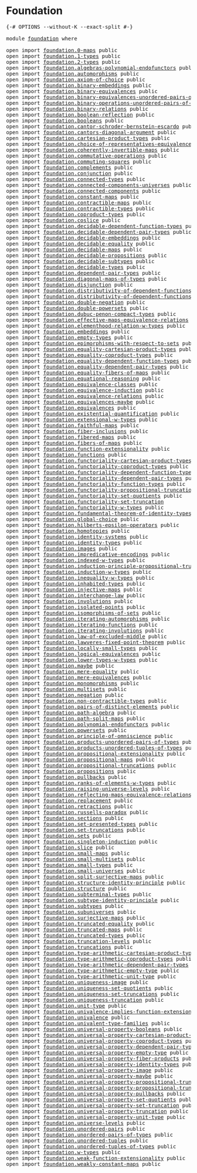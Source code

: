 # Foundation

<pre class="Agda"><a id="23" class="Symbol">{-#</a> <a id="27" class="Keyword">OPTIONS</a> <a id="35" class="Pragma">--without-K</a> <a id="47" class="Pragma">--exact-split</a> <a id="61" class="Symbol">#-}</a>

<a id="66" class="Keyword">module</a> <a id="73" href="foundation.html" class="Module">foundation</a> <a id="84" class="Keyword">where</a>

<a id="91" class="Keyword">open</a> <a id="96" class="Keyword">import</a> <a id="103" href="foundation.0-maps.html" class="Module">foundation.0-maps</a> <a id="121" class="Keyword">public</a>
<a id="128" class="Keyword">open</a> <a id="133" class="Keyword">import</a> <a id="140" href="foundation.1-types.html" class="Module">foundation.1-types</a> <a id="159" class="Keyword">public</a>
<a id="166" class="Keyword">open</a> <a id="171" class="Keyword">import</a> <a id="178" href="foundation.2-types.html" class="Module">foundation.2-types</a> <a id="197" class="Keyword">public</a>
<a id="204" class="Keyword">open</a> <a id="209" class="Keyword">import</a> <a id="216" href="foundation.algebras-polynomial-endofunctors.html" class="Module">foundation.algebras-polynomial-endofunctors</a> <a id="260" class="Keyword">public</a>
<a id="267" class="Keyword">open</a> <a id="272" class="Keyword">import</a> <a id="279" href="foundation.automorphisms.html" class="Module">foundation.automorphisms</a> <a id="304" class="Keyword">public</a>
<a id="311" class="Keyword">open</a> <a id="316" class="Keyword">import</a> <a id="323" href="foundation.axiom-of-choice.html" class="Module">foundation.axiom-of-choice</a> <a id="350" class="Keyword">public</a>
<a id="357" class="Keyword">open</a> <a id="362" class="Keyword">import</a> <a id="369" href="foundation.binary-embeddings.html" class="Module">foundation.binary-embeddings</a> <a id="398" class="Keyword">public</a>
<a id="405" class="Keyword">open</a> <a id="410" class="Keyword">import</a> <a id="417" href="foundation.binary-equivalences.html" class="Module">foundation.binary-equivalences</a> <a id="448" class="Keyword">public</a>
<a id="455" class="Keyword">open</a> <a id="460" class="Keyword">import</a> <a id="467" href="foundation.binary-equivalences-unordered-pairs-of-types.html" class="Module">foundation.binary-equivalences-unordered-pairs-of-types</a> <a id="523" class="Keyword">public</a>
<a id="530" class="Keyword">open</a> <a id="535" class="Keyword">import</a> <a id="542" href="foundation.binary-operations-unordered-pairs-of-types.html" class="Module">foundation.binary-operations-unordered-pairs-of-types</a> <a id="596" class="Keyword">public</a>
<a id="603" class="Keyword">open</a> <a id="608" class="Keyword">import</a> <a id="615" href="foundation.binary-relations.html" class="Module">foundation.binary-relations</a> <a id="643" class="Keyword">public</a>
<a id="650" class="Keyword">open</a> <a id="655" class="Keyword">import</a> <a id="662" href="foundation.boolean-reflection.html" class="Module">foundation.boolean-reflection</a> <a id="692" class="Keyword">public</a>
<a id="699" class="Keyword">open</a> <a id="704" class="Keyword">import</a> <a id="711" href="foundation.booleans.html" class="Module">foundation.booleans</a> <a id="731" class="Keyword">public</a>
<a id="738" class="Keyword">open</a> <a id="743" class="Keyword">import</a> <a id="750" href="foundation.cantor-schroder-bernstein-escardo.html" class="Module">foundation.cantor-schroder-bernstein-escardo</a> <a id="795" class="Keyword">public</a>
<a id="802" class="Keyword">open</a> <a id="807" class="Keyword">import</a> <a id="814" href="foundation.cantors-diagonal-argument.html" class="Module">foundation.cantors-diagonal-argument</a> <a id="851" class="Keyword">public</a>
<a id="858" class="Keyword">open</a> <a id="863" class="Keyword">import</a> <a id="870" href="foundation.cartesian-product-types.html" class="Module">foundation.cartesian-product-types</a> <a id="905" class="Keyword">public</a>
<a id="912" class="Keyword">open</a> <a id="917" class="Keyword">import</a> <a id="924" href="foundation.choice-of-representatives-equivalence-relation.html" class="Module">foundation.choice-of-representatives-equivalence-relation</a> <a id="982" class="Keyword">public</a>
<a id="989" class="Keyword">open</a> <a id="994" class="Keyword">import</a> <a id="1001" href="foundation.coherently-invertible-maps.html" class="Module">foundation.coherently-invertible-maps</a> <a id="1039" class="Keyword">public</a>
<a id="1046" class="Keyword">open</a> <a id="1051" class="Keyword">import</a> <a id="1058" href="foundation.commutative-operations.html" class="Module">foundation.commutative-operations</a> <a id="1092" class="Keyword">public</a>
<a id="1099" class="Keyword">open</a> <a id="1104" class="Keyword">import</a> <a id="1111" href="foundation.commuting-squares.html" class="Module">foundation.commuting-squares</a> <a id="1140" class="Keyword">public</a>
<a id="1147" class="Keyword">open</a> <a id="1152" class="Keyword">import</a> <a id="1159" href="foundation.complements.html" class="Module">foundation.complements</a> <a id="1182" class="Keyword">public</a>
<a id="1189" class="Keyword">open</a> <a id="1194" class="Keyword">import</a> <a id="1201" href="foundation.conjunction.html" class="Module">foundation.conjunction</a> <a id="1224" class="Keyword">public</a>
<a id="1231" class="Keyword">open</a> <a id="1236" class="Keyword">import</a> <a id="1243" href="foundation.connected-types.html" class="Module">foundation.connected-types</a> <a id="1270" class="Keyword">public</a>
<a id="1277" class="Keyword">open</a> <a id="1282" class="Keyword">import</a> <a id="1289" href="foundation.connected-components-universes.html" class="Module">foundation.connected-components-universes</a> <a id="1331" class="Keyword">public</a>
<a id="1338" class="Keyword">open</a> <a id="1343" class="Keyword">import</a> <a id="1350" href="foundation.connected-components.html" class="Module">foundation.connected-components</a> <a id="1382" class="Keyword">public</a>
<a id="1389" class="Keyword">open</a> <a id="1394" class="Keyword">import</a> <a id="1401" href="foundation.constant-maps.html" class="Module">foundation.constant-maps</a> <a id="1426" class="Keyword">public</a>
<a id="1433" class="Keyword">open</a> <a id="1438" class="Keyword">import</a> <a id="1445" href="foundation.contractible-maps.html" class="Module">foundation.contractible-maps</a> <a id="1474" class="Keyword">public</a>
<a id="1481" class="Keyword">open</a> <a id="1486" class="Keyword">import</a> <a id="1493" href="foundation.contractible-types.html" class="Module">foundation.contractible-types</a> <a id="1523" class="Keyword">public</a>
<a id="1530" class="Keyword">open</a> <a id="1535" class="Keyword">import</a> <a id="1542" href="foundation.coproduct-types.html" class="Module">foundation.coproduct-types</a> <a id="1569" class="Keyword">public</a>
<a id="1576" class="Keyword">open</a> <a id="1581" class="Keyword">import</a> <a id="1588" href="foundation.coslice.html" class="Module">foundation.coslice</a> <a id="1607" class="Keyword">public</a>
<a id="1614" class="Keyword">open</a> <a id="1619" class="Keyword">import</a> <a id="1626" href="foundation.decidable-dependent-function-types.html" class="Module">foundation.decidable-dependent-function-types</a> <a id="1672" class="Keyword">public</a>
<a id="1679" class="Keyword">open</a> <a id="1684" class="Keyword">import</a> <a id="1691" href="foundation.decidable-dependent-pair-types.html" class="Module">foundation.decidable-dependent-pair-types</a> <a id="1733" class="Keyword">public</a>
<a id="1740" class="Keyword">open</a> <a id="1745" class="Keyword">import</a> <a id="1752" href="foundation.decidable-embeddings.html" class="Module">foundation.decidable-embeddings</a> <a id="1784" class="Keyword">public</a>
<a id="1791" class="Keyword">open</a> <a id="1796" class="Keyword">import</a> <a id="1803" href="foundation.decidable-equality.html" class="Module">foundation.decidable-equality</a> <a id="1833" class="Keyword">public</a>
<a id="1840" class="Keyword">open</a> <a id="1845" class="Keyword">import</a> <a id="1852" href="foundation.decidable-maps.html" class="Module">foundation.decidable-maps</a> <a id="1878" class="Keyword">public</a>
<a id="1885" class="Keyword">open</a> <a id="1890" class="Keyword">import</a> <a id="1897" href="foundation.decidable-propositions.html" class="Module">foundation.decidable-propositions</a> <a id="1931" class="Keyword">public</a>
<a id="1938" class="Keyword">open</a> <a id="1943" class="Keyword">import</a> <a id="1950" href="foundation.decidable-subtypes.html" class="Module">foundation.decidable-subtypes</a> <a id="1980" class="Keyword">public</a>
<a id="1987" class="Keyword">open</a> <a id="1992" class="Keyword">import</a> <a id="1999" href="foundation.decidable-types.html" class="Module">foundation.decidable-types</a> <a id="2026" class="Keyword">public</a>
<a id="2033" class="Keyword">open</a> <a id="2038" class="Keyword">import</a> <a id="2045" href="foundation.dependent-pair-types.html" class="Module">foundation.dependent-pair-types</a> <a id="2077" class="Keyword">public</a>
<a id="2084" class="Keyword">open</a> <a id="2089" class="Keyword">import</a> <a id="2096" href="foundation.diagonal-maps-of-types.html" class="Module">foundation.diagonal-maps-of-types</a> <a id="2130" class="Keyword">public</a>
<a id="2137" class="Keyword">open</a> <a id="2142" class="Keyword">import</a> <a id="2149" href="foundation.disjunction.html" class="Module">foundation.disjunction</a> <a id="2172" class="Keyword">public</a>
<a id="2179" class="Keyword">open</a> <a id="2184" class="Keyword">import</a> <a id="2191" href="foundation.distributivity-of-dependent-functions-over-coproduct-types.html" class="Module">foundation.distributivity-of-dependent-functions-over-coproduct-types</a> <a id="2261" class="Keyword">public</a>
<a id="2268" class="Keyword">open</a> <a id="2273" class="Keyword">import</a> <a id="2280" href="foundation.distributivity-of-dependent-functions-over-dependent-pairs.html" class="Module">foundation.distributivity-of-dependent-functions-over-dependent-pairs</a> <a id="2350" class="Keyword">public</a>
<a id="2357" class="Keyword">open</a> <a id="2362" class="Keyword">import</a> <a id="2369" href="foundation.double-negation.html" class="Module">foundation.double-negation</a> <a id="2396" class="Keyword">public</a>
<a id="2403" class="Keyword">open</a> <a id="2408" class="Keyword">import</a> <a id="2415" href="foundation.double-powersets.html" class="Module">foundation.double-powersets</a> <a id="2443" class="Keyword">public</a>
<a id="2450" class="Keyword">open</a> <a id="2455" class="Keyword">import</a> <a id="2462" href="foundation.dubuc-penon-compact-types.html" class="Module">foundation.dubuc-penon-compact-types</a> <a id="2499" class="Keyword">public</a>
<a id="2506" class="Keyword">open</a> <a id="2511" class="Keyword">import</a> <a id="2518" href="foundation.effective-maps-equivalence-relations.html" class="Module">foundation.effective-maps-equivalence-relations</a> <a id="2566" class="Keyword">public</a>
<a id="2573" class="Keyword">open</a> <a id="2578" class="Keyword">import</a> <a id="2585" href="foundation.elementhood-relation-w-types.html" class="Module">foundation.elementhood-relation-w-types</a> <a id="2625" class="Keyword">public</a>
<a id="2632" class="Keyword">open</a> <a id="2637" class="Keyword">import</a> <a id="2644" href="foundation.embeddings.html" class="Module">foundation.embeddings</a> <a id="2666" class="Keyword">public</a>
<a id="2673" class="Keyword">open</a> <a id="2678" class="Keyword">import</a> <a id="2685" href="foundation.empty-types.html" class="Module">foundation.empty-types</a> <a id="2708" class="Keyword">public</a>
<a id="2715" class="Keyword">open</a> <a id="2720" class="Keyword">import</a> <a id="2727" href="foundation.epimorphisms-with-respect-to-sets.html" class="Module">foundation.epimorphisms-with-respect-to-sets</a> <a id="2772" class="Keyword">public</a>
<a id="2779" class="Keyword">open</a> <a id="2784" class="Keyword">import</a> <a id="2791" href="foundation.equality-cartesian-product-types.html" class="Module">foundation.equality-cartesian-product-types</a> <a id="2835" class="Keyword">public</a>
<a id="2842" class="Keyword">open</a> <a id="2847" class="Keyword">import</a> <a id="2854" href="foundation.equality-coproduct-types.html" class="Module">foundation.equality-coproduct-types</a> <a id="2890" class="Keyword">public</a>
<a id="2897" class="Keyword">open</a> <a id="2902" class="Keyword">import</a> <a id="2909" href="foundation.equality-dependent-function-types.html" class="Module">foundation.equality-dependent-function-types</a> <a id="2954" class="Keyword">public</a>
<a id="2961" class="Keyword">open</a> <a id="2966" class="Keyword">import</a> <a id="2973" href="foundation.equality-dependent-pair-types.html" class="Module">foundation.equality-dependent-pair-types</a> <a id="3014" class="Keyword">public</a>
<a id="3021" class="Keyword">open</a> <a id="3026" class="Keyword">import</a> <a id="3033" href="foundation.equality-fibers-of-maps.html" class="Module">foundation.equality-fibers-of-maps</a> <a id="3068" class="Keyword">public</a>
<a id="3075" class="Keyword">open</a> <a id="3080" class="Keyword">import</a> <a id="3087" href="foundation.equational-reasoning.html" class="Module">foundation.equational-reasoning</a> <a id="3119" class="Keyword">public</a>
<a id="3126" class="Keyword">open</a> <a id="3131" class="Keyword">import</a> <a id="3138" href="foundation.equivalence-classes.html" class="Module">foundation.equivalence-classes</a> <a id="3169" class="Keyword">public</a>
<a id="3176" class="Keyword">open</a> <a id="3181" class="Keyword">import</a> <a id="3188" href="foundation.equivalence-induction.html" class="Module">foundation.equivalence-induction</a> <a id="3221" class="Keyword">public</a>
<a id="3228" class="Keyword">open</a> <a id="3233" class="Keyword">import</a> <a id="3240" href="foundation.equivalence-relations.html" class="Module">foundation.equivalence-relations</a> <a id="3273" class="Keyword">public</a>
<a id="3280" class="Keyword">open</a> <a id="3285" class="Keyword">import</a> <a id="3292" href="foundation.equivalences-maybe.html" class="Module">foundation.equivalences-maybe</a> <a id="3322" class="Keyword">public</a>
<a id="3329" class="Keyword">open</a> <a id="3334" class="Keyword">import</a> <a id="3341" href="foundation.equivalences.html" class="Module">foundation.equivalences</a> <a id="3365" class="Keyword">public</a>
<a id="3372" class="Keyword">open</a> <a id="3377" class="Keyword">import</a> <a id="3384" href="foundation.existential-quantification.html" class="Module">foundation.existential-quantification</a> <a id="3422" class="Keyword">public</a>
<a id="3429" class="Keyword">open</a> <a id="3434" class="Keyword">import</a> <a id="3441" href="foundation.extensional-w-types.html" class="Module">foundation.extensional-w-types</a> <a id="3472" class="Keyword">public</a>
<a id="3479" class="Keyword">open</a> <a id="3484" class="Keyword">import</a> <a id="3491" href="foundation.faithful-maps.html" class="Module">foundation.faithful-maps</a> <a id="3516" class="Keyword">public</a>
<a id="3523" class="Keyword">open</a> <a id="3528" class="Keyword">import</a> <a id="3535" href="foundation.fiber-inclusions.html" class="Module">foundation.fiber-inclusions</a> <a id="3563" class="Keyword">public</a>
<a id="3570" class="Keyword">open</a> <a id="3575" class="Keyword">import</a> <a id="3582" href="foundation.fibered-maps.html" class="Module">foundation.fibered-maps</a> <a id="3606" class="Keyword">public</a>
<a id="3613" class="Keyword">open</a> <a id="3618" class="Keyword">import</a> <a id="3625" href="foundation.fibers-of-maps.html" class="Module">foundation.fibers-of-maps</a> <a id="3651" class="Keyword">public</a>
<a id="3658" class="Keyword">open</a> <a id="3663" class="Keyword">import</a> <a id="3670" href="foundation.function-extensionality.html" class="Module">foundation.function-extensionality</a> <a id="3705" class="Keyword">public</a>
<a id="3712" class="Keyword">open</a> <a id="3717" class="Keyword">import</a> <a id="3724" href="foundation.functions.html" class="Module">foundation.functions</a> <a id="3745" class="Keyword">public</a>
<a id="3752" class="Keyword">open</a> <a id="3757" class="Keyword">import</a> <a id="3764" href="foundation.functoriality-cartesian-product-types.html" class="Module">foundation.functoriality-cartesian-product-types</a> <a id="3813" class="Keyword">public</a>
<a id="3820" class="Keyword">open</a> <a id="3825" class="Keyword">import</a> <a id="3832" href="foundation.functoriality-coproduct-types.html" class="Module">foundation.functoriality-coproduct-types</a> <a id="3873" class="Keyword">public</a>
<a id="3880" class="Keyword">open</a> <a id="3885" class="Keyword">import</a> <a id="3892" href="foundation.functoriality-dependent-function-types.html" class="Module">foundation.functoriality-dependent-function-types</a> <a id="3942" class="Keyword">public</a>
<a id="3949" class="Keyword">open</a> <a id="3954" class="Keyword">import</a> <a id="3961" href="foundation.functoriality-dependent-pair-types.html" class="Module">foundation.functoriality-dependent-pair-types</a> <a id="4007" class="Keyword">public</a>
<a id="4014" class="Keyword">open</a> <a id="4019" class="Keyword">import</a> <a id="4026" href="foundation.functoriality-function-types.html" class="Module">foundation.functoriality-function-types</a> <a id="4066" class="Keyword">public</a>
<a id="4073" class="Keyword">open</a> <a id="4078" class="Keyword">import</a> <a id="4085" href="foundation.functoriality-propositional-truncation.html" class="Module">foundation.functoriality-propositional-truncation</a> <a id="4135" class="Keyword">public</a>
<a id="4142" class="Keyword">open</a> <a id="4147" class="Keyword">import</a> <a id="4154" href="foundation.functoriality-set-quotients.html" class="Module">foundation.functoriality-set-quotients</a> <a id="4193" class="Keyword">public</a>
<a id="4200" class="Keyword">open</a> <a id="4205" class="Keyword">import</a> <a id="4212" href="foundation.functoriality-set-truncation.html" class="Module">foundation.functoriality-set-truncation</a>
<a id="4252" class="Keyword">open</a> <a id="4257" class="Keyword">import</a> <a id="4264" href="foundation.functoriality-w-types.html" class="Module">foundation.functoriality-w-types</a> <a id="4297" class="Keyword">public</a>
<a id="4304" class="Keyword">open</a> <a id="4309" class="Keyword">import</a> <a id="4316" href="foundation.fundamental-theorem-of-identity-types.html" class="Module">foundation.fundamental-theorem-of-identity-types</a> <a id="4365" class="Keyword">public</a>
<a id="4372" class="Keyword">open</a> <a id="4377" class="Keyword">import</a> <a id="4384" href="foundation.global-choice.html" class="Module">foundation.global-choice</a> <a id="4409" class="Keyword">public</a>
<a id="4416" class="Keyword">open</a> <a id="4421" class="Keyword">import</a> <a id="4428" href="foundation.hilberts-epsilon-operators.html" class="Module">foundation.hilberts-epsilon-operators</a> <a id="4466" class="Keyword">public</a>
<a id="4473" class="Keyword">open</a> <a id="4478" class="Keyword">import</a> <a id="4485" href="foundation.homotopies.html" class="Module">foundation.homotopies</a> <a id="4507" class="Keyword">public</a>
<a id="4514" class="Keyword">open</a> <a id="4519" class="Keyword">import</a> <a id="4526" href="foundation.identity-systems.html" class="Module">foundation.identity-systems</a> <a id="4554" class="Keyword">public</a>
<a id="4561" class="Keyword">open</a> <a id="4566" class="Keyword">import</a> <a id="4573" href="foundation.identity-types.html" class="Module">foundation.identity-types</a> <a id="4599" class="Keyword">public</a>
<a id="4606" class="Keyword">open</a> <a id="4611" class="Keyword">import</a> <a id="4618" href="foundation.images.html" class="Module">foundation.images</a> <a id="4636" class="Keyword">public</a>
<a id="4643" class="Keyword">open</a> <a id="4648" class="Keyword">import</a> <a id="4655" href="foundation.impredicative-encodings.html" class="Module">foundation.impredicative-encodings</a> <a id="4690" class="Keyword">public</a>
<a id="4697" class="Keyword">open</a> <a id="4702" class="Keyword">import</a> <a id="4709" href="foundation.indexed-w-types.html" class="Module">foundation.indexed-w-types</a> <a id="4736" class="Keyword">public</a>
<a id="4743" class="Keyword">open</a> <a id="4748" class="Keyword">import</a> <a id="4755" href="foundation.induction-principle-propositional-truncation.html" class="Module">foundation.induction-principle-propositional-truncation</a> <a id="4811" class="Keyword">public</a>
<a id="4818" class="Keyword">open</a> <a id="4823" class="Keyword">import</a> <a id="4830" href="foundation.induction-w-types.html" class="Module">foundation.induction-w-types</a> <a id="4859" class="Keyword">public</a>
<a id="4866" class="Keyword">open</a> <a id="4871" class="Keyword">import</a> <a id="4878" href="foundation.inequality-w-types.html" class="Module">foundation.inequality-w-types</a> <a id="4908" class="Keyword">public</a>
<a id="4915" class="Keyword">open</a> <a id="4920" class="Keyword">import</a> <a id="4927" href="foundation.inhabited-types.html" class="Module">foundation.inhabited-types</a> <a id="4954" class="Keyword">public</a>
<a id="4961" class="Keyword">open</a> <a id="4966" class="Keyword">import</a> <a id="4973" href="foundation.injective-maps.html" class="Module">foundation.injective-maps</a> <a id="4999" class="Keyword">public</a>
<a id="5006" class="Keyword">open</a> <a id="5011" class="Keyword">import</a> <a id="5018" href="foundation.interchange-law.html" class="Module">foundation.interchange-law</a> <a id="5045" class="Keyword">public</a>
<a id="5052" class="Keyword">open</a> <a id="5057" class="Keyword">import</a> <a id="5064" href="foundation.involutions.html" class="Module">foundation.involutions</a> <a id="5087" class="Keyword">public</a>
<a id="5094" class="Keyword">open</a> <a id="5099" class="Keyword">import</a> <a id="5106" href="foundation.isolated-points.html" class="Module">foundation.isolated-points</a> <a id="5133" class="Keyword">public</a>
<a id="5140" class="Keyword">open</a> <a id="5145" class="Keyword">import</a> <a id="5152" href="foundation.isomorphisms-of-sets.html" class="Module">foundation.isomorphisms-of-sets</a> <a id="5184" class="Keyword">public</a>
<a id="5191" class="Keyword">open</a> <a id="5196" class="Keyword">import</a> <a id="5203" href="foundation.iterating-automorphisms.html" class="Module">foundation.iterating-automorphisms</a> <a id="5238" class="Keyword">public</a>
<a id="5245" class="Keyword">open</a> <a id="5250" class="Keyword">import</a> <a id="5257" href="foundation.iterating-functions.html" class="Module">foundation.iterating-functions</a> <a id="5288" class="Keyword">public</a>
<a id="5295" class="Keyword">open</a> <a id="5300" class="Keyword">import</a> <a id="5307" href="foundation.iterating-involutions.html" class="Module">foundation.iterating-involutions</a> <a id="5340" class="Keyword">public</a>
<a id="5347" class="Keyword">open</a> <a id="5352" class="Keyword">import</a> <a id="5359" href="foundation.law-of-excluded-middle.html" class="Module">foundation.law-of-excluded-middle</a> <a id="5393" class="Keyword">public</a>
<a id="5400" class="Keyword">open</a> <a id="5405" class="Keyword">import</a> <a id="5412" href="foundation.lawveres-fixed-point-theorem.html" class="Module">foundation.lawveres-fixed-point-theorem</a> <a id="5452" class="Keyword">public</a>
<a id="5459" class="Keyword">open</a> <a id="5464" class="Keyword">import</a> <a id="5471" href="foundation.locally-small-types.html" class="Module">foundation.locally-small-types</a> <a id="5502" class="Keyword">public</a>
<a id="5509" class="Keyword">open</a> <a id="5514" class="Keyword">import</a> <a id="5521" href="foundation.logical-equivalences.html" class="Module">foundation.logical-equivalences</a> <a id="5553" class="Keyword">public</a>
<a id="5560" class="Keyword">open</a> <a id="5565" class="Keyword">import</a> <a id="5572" href="foundation.lower-types-w-types.html" class="Module">foundation.lower-types-w-types</a> <a id="5603" class="Keyword">public</a>
<a id="5610" class="Keyword">open</a> <a id="5615" class="Keyword">import</a> <a id="5622" href="foundation.maybe.html" class="Module">foundation.maybe</a> <a id="5639" class="Keyword">public</a>
<a id="5646" class="Keyword">open</a> <a id="5651" class="Keyword">import</a> <a id="5658" href="foundation.mere-equality.html" class="Module">foundation.mere-equality</a> <a id="5683" class="Keyword">public</a>
<a id="5690" class="Keyword">open</a> <a id="5695" class="Keyword">import</a> <a id="5702" href="foundation.mere-equivalences.html" class="Module">foundation.mere-equivalences</a> <a id="5731" class="Keyword">public</a>
<a id="5738" class="Keyword">open</a> <a id="5743" class="Keyword">import</a> <a id="5750" href="foundation.monomorphisms.html" class="Module">foundation.monomorphisms</a> <a id="5775" class="Keyword">public</a>
<a id="5782" class="Keyword">open</a> <a id="5787" class="Keyword">import</a> <a id="5794" href="foundation.multisets.html" class="Module">foundation.multisets</a> <a id="5815" class="Keyword">public</a>
<a id="5822" class="Keyword">open</a> <a id="5827" class="Keyword">import</a> <a id="5834" href="foundation.negation.html" class="Module">foundation.negation</a> <a id="5854" class="Keyword">public</a>
<a id="5861" class="Keyword">open</a> <a id="5866" class="Keyword">import</a> <a id="5873" href="foundation.non-contractible-types.html" class="Module">foundation.non-contractible-types</a> <a id="5907" class="Keyword">public</a>
<a id="5914" class="Keyword">open</a> <a id="5919" class="Keyword">import</a> <a id="5926" href="foundation.pairs-of-distinct-elements.html" class="Module">foundation.pairs-of-distinct-elements</a> <a id="5964" class="Keyword">public</a>
<a id="5971" class="Keyword">open</a> <a id="5976" class="Keyword">import</a> <a id="5983" href="foundation.path-algebra.html" class="Module">foundation.path-algebra</a> <a id="6007" class="Keyword">public</a>
<a id="6014" class="Keyword">open</a> <a id="6019" class="Keyword">import</a> <a id="6026" href="foundation.path-split-maps.html" class="Module">foundation.path-split-maps</a> <a id="6053" class="Keyword">public</a>
<a id="6060" class="Keyword">open</a> <a id="6065" class="Keyword">import</a> <a id="6072" href="foundation.polynomial-endofunctors.html" class="Module">foundation.polynomial-endofunctors</a> <a id="6107" class="Keyword">public</a>
<a id="6114" class="Keyword">open</a> <a id="6119" class="Keyword">import</a> <a id="6126" href="foundation.powersets.html" class="Module">foundation.powersets</a> <a id="6147" class="Keyword">public</a>
<a id="6154" class="Keyword">open</a> <a id="6159" class="Keyword">import</a> <a id="6166" href="foundation.principle-of-omniscience.html" class="Module">foundation.principle-of-omniscience</a> <a id="6202" class="Keyword">public</a>
<a id="6209" class="Keyword">open</a> <a id="6214" class="Keyword">import</a> <a id="6221" href="foundation.products-unordered-pairs-of-types.html" class="Module">foundation.products-unordered-pairs-of-types</a> <a id="6266" class="Keyword">public</a>
<a id="6273" class="Keyword">open</a> <a id="6278" class="Keyword">import</a> <a id="6285" href="foundation.products-unordered-tuples-of-types.html" class="Module">foundation.products-unordered-tuples-of-types</a> <a id="6331" class="Keyword">public</a>
<a id="6338" class="Keyword">open</a> <a id="6343" class="Keyword">import</a> <a id="6350" href="foundation.propositional-extensionality.html" class="Module">foundation.propositional-extensionality</a> <a id="6390" class="Keyword">public</a>
<a id="6397" class="Keyword">open</a> <a id="6402" class="Keyword">import</a> <a id="6409" href="foundation.propositional-maps.html" class="Module">foundation.propositional-maps</a> <a id="6439" class="Keyword">public</a>
<a id="6446" class="Keyword">open</a> <a id="6451" class="Keyword">import</a> <a id="6458" href="foundation.propositional-truncations.html" class="Module">foundation.propositional-truncations</a> <a id="6495" class="Keyword">public</a>
<a id="6502" class="Keyword">open</a> <a id="6507" class="Keyword">import</a> <a id="6514" href="foundation.propositions.html" class="Module">foundation.propositions</a> <a id="6538" class="Keyword">public</a>
<a id="6545" class="Keyword">open</a> <a id="6550" class="Keyword">import</a> <a id="6557" href="foundation.pullbacks.html" class="Module">foundation.pullbacks</a> <a id="6578" class="Keyword">public</a>
<a id="6585" class="Keyword">open</a> <a id="6590" class="Keyword">import</a> <a id="6597" href="foundation.ranks-of-elements-w-types.html" class="Module">foundation.ranks-of-elements-w-types</a> <a id="6634" class="Keyword">public</a>
<a id="6641" class="Keyword">open</a> <a id="6646" class="Keyword">import</a> <a id="6653" href="foundation.raising-universe-levels.html" class="Module">foundation.raising-universe-levels</a> <a id="6688" class="Keyword">public</a>
<a id="6695" class="Keyword">open</a> <a id="6700" class="Keyword">import</a> <a id="6707" href="foundation.reflecting-maps-equivalence-relations.html" class="Module">foundation.reflecting-maps-equivalence-relations</a> <a id="6756" class="Keyword">public</a>
<a id="6763" class="Keyword">open</a> <a id="6768" class="Keyword">import</a> <a id="6775" href="foundation.replacement.html" class="Module">foundation.replacement</a> <a id="6798" class="Keyword">public</a>
<a id="6805" class="Keyword">open</a> <a id="6810" class="Keyword">import</a> <a id="6817" href="foundation.retractions.html" class="Module">foundation.retractions</a> <a id="6840" class="Keyword">public</a>
<a id="6847" class="Keyword">open</a> <a id="6852" class="Keyword">import</a> <a id="6859" href="foundation.russells-paradox.html" class="Module">foundation.russells-paradox</a> <a id="6887" class="Keyword">public</a>
<a id="6894" class="Keyword">open</a> <a id="6899" class="Keyword">import</a> <a id="6906" href="foundation.sections.html" class="Module">foundation.sections</a> <a id="6926" class="Keyword">public</a>
<a id="6933" class="Keyword">open</a> <a id="6938" class="Keyword">import</a> <a id="6945" href="foundation.set-presented-types.html" class="Module">foundation.set-presented-types</a> <a id="6976" class="Keyword">public</a>
<a id="6983" class="Keyword">open</a> <a id="6988" class="Keyword">import</a> <a id="6995" href="foundation.set-truncations.html" class="Module">foundation.set-truncations</a> <a id="7022" class="Keyword">public</a>
<a id="7029" class="Keyword">open</a> <a id="7034" class="Keyword">import</a> <a id="7041" href="foundation.sets.html" class="Module">foundation.sets</a> <a id="7057" class="Keyword">public</a>
<a id="7064" class="Keyword">open</a> <a id="7069" class="Keyword">import</a> <a id="7076" href="foundation.singleton-induction.html" class="Module">foundation.singleton-induction</a> <a id="7107" class="Keyword">public</a>
<a id="7114" class="Keyword">open</a> <a id="7119" class="Keyword">import</a> <a id="7126" href="foundation.slice.html" class="Module">foundation.slice</a> <a id="7143" class="Keyword">public</a>
<a id="7150" class="Keyword">open</a> <a id="7155" class="Keyword">import</a> <a id="7162" href="foundation.small-maps.html" class="Module">foundation.small-maps</a> <a id="7184" class="Keyword">public</a>
<a id="7191" class="Keyword">open</a> <a id="7196" class="Keyword">import</a> <a id="7203" href="foundation.small-multisets.html" class="Module">foundation.small-multisets</a> <a id="7230" class="Keyword">public</a>
<a id="7237" class="Keyword">open</a> <a id="7242" class="Keyword">import</a> <a id="7249" href="foundation.small-types.html" class="Module">foundation.small-types</a> <a id="7272" class="Keyword">public</a>
<a id="7279" class="Keyword">open</a> <a id="7284" class="Keyword">import</a> <a id="7291" href="foundation.small-universes.html" class="Module">foundation.small-universes</a> <a id="7318" class="Keyword">public</a>
<a id="7325" class="Keyword">open</a> <a id="7330" class="Keyword">import</a> <a id="7337" href="foundation.split-surjective-maps.html" class="Module">foundation.split-surjective-maps</a> <a id="7370" class="Keyword">public</a>
<a id="7377" class="Keyword">open</a> <a id="7382" class="Keyword">import</a> <a id="7389" href="foundation.structure-identity-principle.html" class="Module">foundation.structure-identity-principle</a> <a id="7429" class="Keyword">public</a>
<a id="7436" class="Keyword">open</a> <a id="7441" class="Keyword">import</a> <a id="7448" href="foundation.structure.html" class="Module">foundation.structure</a> <a id="7469" class="Keyword">public</a>
<a id="7476" class="Keyword">open</a> <a id="7481" class="Keyword">import</a> <a id="7488" href="foundation.subterminal-types.html" class="Module">foundation.subterminal-types</a> <a id="7517" class="Keyword">public</a>
<a id="7524" class="Keyword">open</a> <a id="7529" class="Keyword">import</a> <a id="7536" href="foundation.subtype-identity-principle.html" class="Module">foundation.subtype-identity-principle</a> <a id="7574" class="Keyword">public</a>
<a id="7581" class="Keyword">open</a> <a id="7586" class="Keyword">import</a> <a id="7593" href="foundation.subtypes.html" class="Module">foundation.subtypes</a> <a id="7613" class="Keyword">public</a>
<a id="7620" class="Keyword">open</a> <a id="7625" class="Keyword">import</a> <a id="7632" href="foundation.subuniverses.html" class="Module">foundation.subuniverses</a> <a id="7656" class="Keyword">public</a>
<a id="7663" class="Keyword">open</a> <a id="7668" class="Keyword">import</a> <a id="7675" href="foundation.surjective-maps.html" class="Module">foundation.surjective-maps</a> <a id="7702" class="Keyword">public</a>
<a id="7709" class="Keyword">open</a> <a id="7714" class="Keyword">import</a> <a id="7721" href="foundation.truncated-equality.html" class="Module">foundation.truncated-equality</a> <a id="7751" class="Keyword">public</a>
<a id="7758" class="Keyword">open</a> <a id="7763" class="Keyword">import</a> <a id="7770" href="foundation.truncated-maps.html" class="Module">foundation.truncated-maps</a> <a id="7796" class="Keyword">public</a>
<a id="7803" class="Keyword">open</a> <a id="7808" class="Keyword">import</a> <a id="7815" href="foundation.truncated-types.html" class="Module">foundation.truncated-types</a> <a id="7842" class="Keyword">public</a>
<a id="7849" class="Keyword">open</a> <a id="7854" class="Keyword">import</a> <a id="7861" href="foundation.truncation-levels.html" class="Module">foundation.truncation-levels</a> <a id="7890" class="Keyword">public</a>
<a id="7897" class="Keyword">open</a> <a id="7902" class="Keyword">import</a> <a id="7909" href="foundation.truncations.html" class="Module">foundation.truncations</a> <a id="7932" class="Keyword">public</a>
<a id="7939" class="Keyword">open</a> <a id="7944" class="Keyword">import</a> <a id="7951" href="foundation.type-arithmetic-cartesian-product-types.html" class="Module">foundation.type-arithmetic-cartesian-product-types</a> <a id="8002" class="Keyword">public</a>
<a id="8009" class="Keyword">open</a> <a id="8014" class="Keyword">import</a> <a id="8021" href="foundation.type-arithmetic-coproduct-types.html" class="Module">foundation.type-arithmetic-coproduct-types</a> <a id="8064" class="Keyword">public</a>
<a id="8071" class="Keyword">open</a> <a id="8076" class="Keyword">import</a> <a id="8083" href="foundation.type-arithmetic-dependent-pair-types.html" class="Module">foundation.type-arithmetic-dependent-pair-types</a> <a id="8131" class="Keyword">public</a>
<a id="8138" class="Keyword">open</a> <a id="8143" class="Keyword">import</a> <a id="8150" href="foundation.type-arithmetic-empty-type.html" class="Module">foundation.type-arithmetic-empty-type</a> <a id="8188" class="Keyword">public</a>
<a id="8195" class="Keyword">open</a> <a id="8200" class="Keyword">import</a> <a id="8207" href="foundation.type-arithmetic-unit-type.html" class="Module">foundation.type-arithmetic-unit-type</a> <a id="8244" class="Keyword">public</a>
<a id="8251" class="Keyword">open</a> <a id="8256" class="Keyword">import</a> <a id="8263" href="foundation.uniqueness-image.html" class="Module">foundation.uniqueness-image</a> <a id="8291" class="Keyword">public</a>
<a id="8298" class="Keyword">open</a> <a id="8303" class="Keyword">import</a> <a id="8310" href="foundation.uniqueness-set-quotients.html" class="Module">foundation.uniqueness-set-quotients</a> <a id="8346" class="Keyword">public</a>
<a id="8353" class="Keyword">open</a> <a id="8358" class="Keyword">import</a> <a id="8365" href="foundation.uniqueness-set-truncations.html" class="Module">foundation.uniqueness-set-truncations</a> <a id="8403" class="Keyword">public</a>
<a id="8410" class="Keyword">open</a> <a id="8415" class="Keyword">import</a> <a id="8422" href="foundation.uniqueness-truncation.html" class="Module">foundation.uniqueness-truncation</a> <a id="8455" class="Keyword">public</a>
<a id="8462" class="Keyword">open</a> <a id="8467" class="Keyword">import</a> <a id="8474" href="foundation.unit-type.html" class="Module">foundation.unit-type</a> <a id="8495" class="Keyword">public</a>
<a id="8502" class="Keyword">open</a> <a id="8507" class="Keyword">import</a> <a id="8514" href="foundation.univalence-implies-function-extensionality.html" class="Module">foundation.univalence-implies-function-extensionality</a> <a id="8568" class="Keyword">public</a>
<a id="8575" class="Keyword">open</a> <a id="8580" class="Keyword">import</a> <a id="8587" href="foundation.univalence.html" class="Module">foundation.univalence</a> <a id="8609" class="Keyword">public</a>
<a id="8616" class="Keyword">open</a> <a id="8621" class="Keyword">import</a> <a id="8628" href="foundation.univalent-type-families.html" class="Module">foundation.univalent-type-families</a> <a id="8663" class="Keyword">public</a>
<a id="8670" class="Keyword">open</a> <a id="8675" class="Keyword">import</a> <a id="8682" href="foundation.universal-property-booleans.html" class="Module">foundation.universal-property-booleans</a> <a id="8721" class="Keyword">public</a>
<a id="8728" class="Keyword">open</a> <a id="8733" class="Keyword">import</a> <a id="8740" href="foundation.universal-property-cartesian-product-types.html" class="Module">foundation.universal-property-cartesian-product-types</a> <a id="8794" class="Keyword">public</a>
<a id="8801" class="Keyword">open</a> <a id="8806" class="Keyword">import</a> <a id="8813" href="foundation.universal-property-coproduct-types.html" class="Module">foundation.universal-property-coproduct-types</a> <a id="8859" class="Keyword">public</a>
<a id="8866" class="Keyword">open</a> <a id="8871" class="Keyword">import</a> <a id="8878" href="foundation.universal-property-dependent-pair-types.html" class="Module">foundation.universal-property-dependent-pair-types</a> <a id="8929" class="Keyword">public</a>
<a id="8936" class="Keyword">open</a> <a id="8941" class="Keyword">import</a> <a id="8948" href="foundation.universal-property-empty-type.html" class="Module">foundation.universal-property-empty-type</a> <a id="8989" class="Keyword">public</a>
<a id="8996" class="Keyword">open</a> <a id="9001" class="Keyword">import</a> <a id="9008" href="foundation.universal-property-fiber-products.html" class="Module">foundation.universal-property-fiber-products</a> <a id="9053" class="Keyword">public</a>
<a id="9060" class="Keyword">open</a> <a id="9065" class="Keyword">import</a> <a id="9072" href="foundation.universal-property-identity-types.html" class="Module">foundation.universal-property-identity-types</a> <a id="9117" class="Keyword">public</a>
<a id="9124" class="Keyword">open</a> <a id="9129" class="Keyword">import</a> <a id="9136" href="foundation.universal-property-image.html" class="Module">foundation.universal-property-image</a> <a id="9172" class="Keyword">public</a>
<a id="9179" class="Keyword">open</a> <a id="9184" class="Keyword">import</a> <a id="9191" href="foundation.universal-property-maybe.html" class="Module">foundation.universal-property-maybe</a> <a id="9227" class="Keyword">public</a>
<a id="9234" class="Keyword">open</a> <a id="9239" class="Keyword">import</a> <a id="9246" href="foundation.universal-property-propositional-truncation-into-sets.html" class="Module">foundation.universal-property-propositional-truncation-into-sets</a> <a id="9311" class="Keyword">public</a>
<a id="9318" class="Keyword">open</a> <a id="9323" class="Keyword">import</a> <a id="9330" href="foundation.universal-property-propositional-truncation.html" class="Module">foundation.universal-property-propositional-truncation</a> <a id="9385" class="Keyword">public</a>
<a id="9392" class="Keyword">open</a> <a id="9397" class="Keyword">import</a> <a id="9404" href="foundation.universal-property-pullbacks.html" class="Module">foundation.universal-property-pullbacks</a> <a id="9444" class="Keyword">public</a>
<a id="9451" class="Keyword">open</a> <a id="9456" class="Keyword">import</a> <a id="9463" href="foundation.universal-property-set-quotients.html" class="Module">foundation.universal-property-set-quotients</a> <a id="9507" class="Keyword">public</a>
<a id="9514" class="Keyword">open</a> <a id="9519" class="Keyword">import</a> <a id="9526" href="foundation.universal-property-set-truncation.html" class="Module">foundation.universal-property-set-truncation</a> <a id="9571" class="Keyword">public</a>
<a id="9578" class="Keyword">open</a> <a id="9583" class="Keyword">import</a> <a id="9590" href="foundation.universal-property-truncation.html" class="Module">foundation.universal-property-truncation</a> <a id="9631" class="Keyword">public</a>
<a id="9638" class="Keyword">open</a> <a id="9643" class="Keyword">import</a> <a id="9650" href="foundation.universal-property-unit-type.html" class="Module">foundation.universal-property-unit-type</a> <a id="9690" class="Keyword">public</a>
<a id="9697" class="Keyword">open</a> <a id="9702" class="Keyword">import</a> <a id="9709" href="foundation.universe-levels.html" class="Module">foundation.universe-levels</a> <a id="9736" class="Keyword">public</a>
<a id="9743" class="Keyword">open</a> <a id="9748" class="Keyword">import</a> <a id="9755" href="foundation.unordered-pairs.html" class="Module">foundation.unordered-pairs</a> <a id="9782" class="Keyword">public</a>
<a id="9789" class="Keyword">open</a> <a id="9794" class="Keyword">import</a> <a id="9801" href="foundation.unordered-pairs-of-types.html" class="Module">foundation.unordered-pairs-of-types</a> <a id="9837" class="Keyword">public</a>
<a id="9844" class="Keyword">open</a> <a id="9849" class="Keyword">import</a> <a id="9856" href="foundation.unordered-tuples.html" class="Module">foundation.unordered-tuples</a> <a id="9884" class="Keyword">public</a>
<a id="9891" class="Keyword">open</a> <a id="9896" class="Keyword">import</a> <a id="9903" href="foundation.unordered-tuples-of-types.html" class="Module">foundation.unordered-tuples-of-types</a> <a id="9940" class="Keyword">public</a>
<a id="9947" class="Keyword">open</a> <a id="9952" class="Keyword">import</a> <a id="9959" href="foundation.w-types.html" class="Module">foundation.w-types</a> <a id="9978" class="Keyword">public</a>
<a id="9985" class="Keyword">open</a> <a id="9990" class="Keyword">import</a> <a id="9997" href="foundation.weak-function-extensionality.html" class="Module">foundation.weak-function-extensionality</a> <a id="10037" class="Keyword">public</a>
<a id="10044" class="Keyword">open</a> <a id="10049" class="Keyword">import</a> <a id="10056" href="foundation.weakly-constant-maps.html" class="Module">foundation.weakly-constant-maps</a> <a id="10088" class="Keyword">public</a>
</pre>